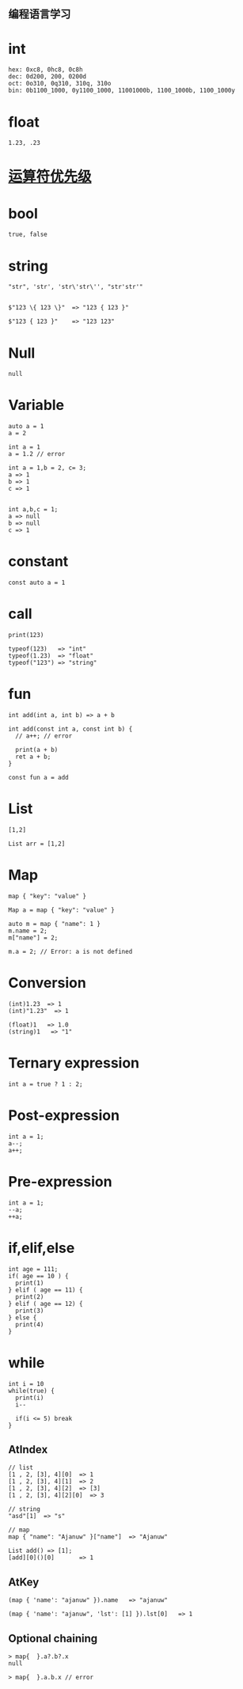 ## 编程语言学习

# int
```
hex: 0xc8, 0hc8, 0c8h
dec: 0d200, 200, 0200d
oct: 0o310, 0q310, 310q, 310o
bin: 0b1100_1000, 0y1100_1000, 11001000b, 1100_1000b, 1100_1000y
```

# float
```
1.23, .23
```

# [运算符优先级](https://developer.mozilla.org/zh-CN/docs/Web/JavaScript/Reference/Operators/Operator_Precedence)


# bool
```
true, false
```

# string
```
"str", 'str', 'str\'str\'', "str'str'"


$"123 \{ 123 \}"  => "123 { 123 }"

$"123 { 123 }"    => "123 123"
```

# Null
```
null
```

# Variable
```
auto a = 1
a = 2

int a = 1
a = 1.2 // error

int a = 1,b = 2, c= 3;
a => 1
b => 1
c => 1


int a,b,c = 1;
a => null
b => null
c => 1
```

# constant
```
const auto a = 1
```

# call
```
print(123)

typeof(123)   => "int"
typeof(1.23)  => "float"
typeof("123") => "string"
```

# fun
```
int add(int a, int b) => a + b

int add(const int a, const int b) {
  // a++; // error

  print(a + b)
  ret a + b;
}

const fun a = add
```

# List
```
[1,2]

List arr = [1,2]
```

# Map
```
map { "key": "value" }

Map a = map { "key": "value" }

auto m = map { "name": 1 }
m.name = 2;
m["name"] = 2;

m.a = 2; // Error: a is not defined
```

# Conversion
```
(int)1.23  => 1
(int)"1.23"  => 1

(float)1   => 1.0
(string)1   => "1"
```

# Ternary expression
```
int a = true ? 1 : 2;
```

# Post-expression
```
int a = 1;
a--;
a++;
```

# Pre-expression
```
int a = 1;
--a;
++a;
```

# if,elif,else
```
int age = 111;
if( age == 10 ) {
  print(1)
} elif ( age == 11) {
  print(2)
} elif ( age == 12) {
  print(3)
} else {
  print(4)
}
```

# while
```
int i = 10
while(true) {
  print(i)
  i--

  if(i <= 5) break
}
```

## AtIndex
```
// list
[1 , 2, [3], 4][0]  => 1
[1 , 2, [3], 4][1]  => 2
[1 , 2, [3], 4][2]  => [3]
[1 , 2, [3], 4][2][0]  => 3

// string
"asd"[1]  => "s"

// map
map { "name": "Ajanuw" }["name"]  => "Ajanuw"

List add() => [1];
[add][0]()[0]       => 1
```

## AtKey
```
(map { 'name': "ajanuw" }).name   => "ajanuw"

(map { 'name': "ajanuw", 'lst': [1] }).lst[0]   => 1
```

## Optional chaining
```
> map{  }.a?.b?.x
null

> map{  }.a.b.x // error
```